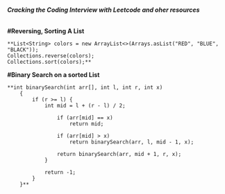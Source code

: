 ###### **Cracking the Coding Interview with Leetcode and oher resources**

**#Reversing, Sorting A List**

    **List<String> colors = new ArrayList<>(Arrays.asList("RED", "BLUE", "BLACK"));
    Collections.reverse(colors);
    Collections.sort(colors);**

**#Binary Search on a sorted List**
        

    **int binarySearch(int arr[], int l, int r, int x)
        {
            if (r >= l) {
                int mid = l + (r - l) / 2;
        
                    if (arr[mid] == x)
                        return mid;
         
                    if (arr[mid] > x)
                        return binarySearch(arr, l, mid - 1, x);
         
                    return binarySearch(arr, mid + 1, r, x);
                }
         
                return -1;
            }
        }**